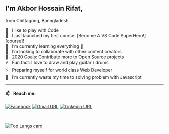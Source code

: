 ## I'm Akbor Hossain Rifat,
from Chittagong, Banngladesh  <br>

🎉 &nbsp; I like to play with Code <br>
🔭 &nbsp; I just launched my first course: [Become A VS Code SuperHero!][course]! <br>
🌱 &nbsp; I’m currently learning everything 🤣 <br>
👯 &nbsp; I’m looking to collaborate with other content creators <br>
🥅 &nbsp; 2020 Goals: Contribute more to Open Source projects <br>
⚡ &nbsp; Fun fact: I love to draw and play guitar / drums <br>
⚡ &nbsp; Preparing myself for world class Web Developer<br>
🌱 &nbsp; I’m currently waste my time to solving problem with Javascript <br>

___

#### 📫 &nbsp; Reach me:
[![Facebook](https://img.shields.io/badge/social--badge?style=social&label=Facebook&logo=facebook)](https://www.facebook.com/akbor.hossain.lizu.5374)
[![Gmail URL](https://img.shields.io/badge/social--badge?style=social&label=email&logo=gmail)](mailto:akbor.hossain.rifat5374@gmail.com)
[![Linkedin URL](https://img.shields.io/badge/social--badge?style=social&label=linkedin&logo=linkedin)](https://www.linkedin.com/in/akbor5374/)

<!-- <img width="550px" alt="Akbor Hossain Rifat's Github Stats"  src="https://github-readme-stats.vercel.app/api?username=masudrana08&show_icons=true"/> -->
</br>

[![Top Langs card](https://github-readme-stats.vercel.app/api/top-langs/?username=masudrana08&card_width=550)](https://github.com/akbor5374)
